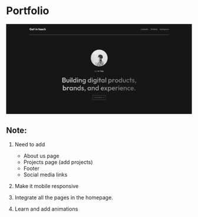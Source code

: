 # Portfolio

![v1-mobile_responsive](assets/v1-mobile_responsive.jpg)

## Note:

1. Need to add

   - About us page
   - Projects page (add projects)
   - Footer
   - Social media links

2. Make it mobile responsive

3. Integrate all the pages in the homepage.

4. Learn and add animations
